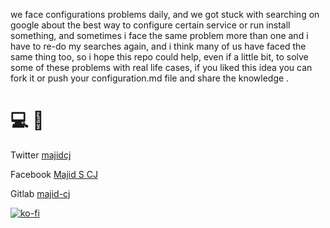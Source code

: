 we face configurations problems daily, and we got stuck with searching on google
about the best way to configure certain service or run install something, and sometimes
i face the same problem more than one and i have to re-do my searches again, and i think
many of us have faced the same thing too, so i hope this repo could help, even if a little
bit, to solve some of these problems with real life cases, if you liked this idea you can
fork it or push your configuration.md file and share the knowledge .

# 💻 🎉

Twitter [majidcj](https://twitter.com/majidcj)

Facebook [Majid S CJ](https://www.facebook.com/majid.weezy)

Gitlab [majid-cj](https://gitlab.com/majid-cj)

[![ko-fi](https://www.ko-fi.com/img/githubbutton_sm.svg)](https://ko-fi.com/T6T8H6DV)

